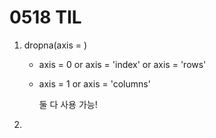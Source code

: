 # 0518 TIL

1.   dropna(axis = )

     -   axis = 0 or axis = 'index' or axis = 'rows'

     -   axis = 1 or axis = 'columns'

         둘 다 사용 가능!

2.   